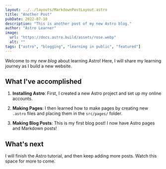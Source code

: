 ```yaml
---
layout: ../../layouts/MarkdownPostLayout.astro
title: "Another Post"
pubDate: 2022-07-10
description: "This is another post of my new Astro blog."
author: "Astro Learner"
image:
  url: "https://docs.astro.build/assets/rose.webp"
  alt: ""
tags: ["astro", "blogging", "learning in public", "featured"]
---
```


Welcome to my _new blog_ about learning Astro! Here, I will share my learning journey as I build a new website.

## What I've accomplished

1. **Installing Astro**: First, I created a new Astro project and set up my online accounts.

2. **Making Pages**: I then learned how to make pages by creating new `.astro` files and placing them in the `src/pages/` folder.

3. **Making Blog Posts**: This is my first blog post! I now have Astro pages and Markdown posts!

## What's next

I will finish the Astro tutorial, and then keep adding more posts. Watch this space for more to come.
